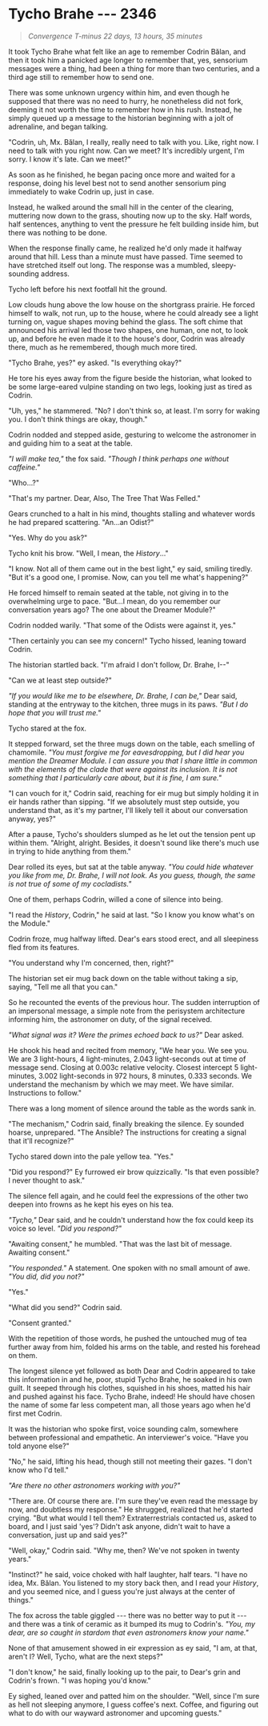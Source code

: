 # Tycho Brahe --- 2346

> *Convergence T-minus 22 days, 13 hours, 35 minutes*

It took Tycho Brahe what felt like an age to remember Codrin Bălan, and then it took him a panicked age longer to remember that, yes, sensorium messages were a thing, had been a thing for more than two centuries, and a third age still to remember how to send one.

There was some unknown urgency within him, and even though he supposed that there was no need to hurry, he nonetheless did not fork, deeming it not worth the time to remember how in his rush. Instead, he simply queued up a message to the historian beginning with a jolt of adrenaline, and began talking.

"Codrin, uh, Mx. Bălan, I really, really need to talk with you. Like, right now. I need to talk with you right now. Can we meet? It's incredibly urgent, I'm sorry. I know it's late. Can we meet?"

As soon as he finished, he began pacing once more and waited for a response, doing his level best not to send another sensorium ping immediately to wake Codrin up, just in case.

Instead, he walked around the small hill in the center of the clearing, muttering now down to the grass, shouting now up to the sky. Half words, half sentences, anything to vent the pressure he felt building inside him, but there was nothing to be done.

When the response finally came, he realized he'd only made it halfway around that hill. Less than a minute must have passed. Time seemed to have stretched itself out long. The response was a mumbled, sleepy-sounding address.

Tycho left before his next footfall hit the ground.

Low clouds hung above the low house on the shortgrass prairie. He forced himself to walk, not run, up to the house, where he could already see a light turning on, vague shapes moving behind the glass. The soft chime that announced his arrival led those two shapes, one human, one not, to look up, and before he even made it to the house's door, Codrin was already there, much as he remembered, though much more tired.

"Tycho Brahe, yes?" ey asked. "Is everything okay?"

He tore his eyes away from the figure beside the historian, what looked to be some large-eared vulpine standing on two legs, looking just as tired as Codrin.

"Uh, yes," he stammered. "No? I don't think so, at least. I'm sorry for waking you. I don't think things are okay, though."

Codrin nodded and stepped aside, gesturing to welcome the astronomer in and guiding him to a seat at the table.

*"I will make tea,"* the fox said. *"Though I think perhaps one without caffeine."*

"Who...?"

"That's my partner. Dear, Also, The Tree That Was Felled."

Gears crunched to a halt in his mind, thoughts stalling and whatever words he had prepared scattering. "An...an Odist?"

"Yes. Why do you ask?"

Tycho knit his brow. "Well, I mean, the *History*..."

"I know. Not all of them came out in the best light," ey said, smiling tiredly. "But it's a good one, I promise. Now, can you tell me what's happening?"

He forced himself to remain seated at the table, not giving in to the overwhelming urge to pace. "But...I mean, do you remember our conversation years ago? The one about the Dreamer Module?"

Codrin nodded warily. "That some of the Odists were against it, yes."

"Then certainly you can see my concern!" Tycho hissed, leaning toward Codrin.

The historian startled back. "I'm afraid I don't follow, Dr. Brahe, I--"

"Can we at least step outside?"

*"If you would like me to be elsewhere, Dr. Brahe, I can be,"* Dear said, standing at the entryway to the kitchen, three mugs in its paws. *"But I do hope that you will trust me."*

Tycho stared at the fox.

It stepped forward, set the three mugs down on the table, each smelling of chamomile. *"You must forgive me for eavesdropping, but I did hear you mention the Dreamer Module. I can assure you that I share little in common with the elements of the clade that were against its inclusion. It is not something that I particularly care about, but it is fine, I am sure."*

"I can vouch for it," Codrin said, reaching for eir mug but simply holding it in eir hands rather than sipping. "If we absolutely must step outside, you understand that, as it's my partner, I'll likely tell it about our conversation anyway, yes?"

After a pause, Tycho's shoulders slumped as he let out the tension pent up within them. "Alright, alright. Besides, it doesn't sound like there's much use in trying to hide anything from them."

Dear rolled its eyes, but sat at the table anyway. *"You could hide whatever you like from me, Dr. Brahe, I will not look. As you guess, though, the same is not true of some of my cocladists."*

One of them, perhaps Codrin, willed a cone of silence into being.

"I read the *History*, Codrin," he said at last. "So I know you know what's on the Module."

Codrin froze, mug halfway lifted. Dear's ears stood erect, and all sleepiness fled from its features.

"You understand why I'm concerned, then, right?"

The historian set eir mug back down on the table without taking a sip, saying, "Tell me all that you can."

So he recounted the events of the previous hour. The sudden interruption of an impersonal message, a simple note from the perisystem architecture informing him, the astronomer on duty, of the signal received.

*"What signal was it? Were the primes echoed back to us?"* Dear asked.

He shook his head and recited from memory, "We hear you. We see you. We are 3 light-hours, 4 light-minutes, 2.043 light-seconds out at time of message send. Closing at 0.003c relative velocity. Closest intercept 5 light-minutes, 3.002 light-seconds in 972 hours, 8 minutes, 0.333 seconds. We understand the mechanism by which we may meet. We have similar. Instructions to follow."

There was a long moment of silence around the table as the words sank in.

"The mechanism," Codrin said, finally breaking the silence. Ey sounded hoarse, unprepared. "The Ansible? The instructions for creating a signal that it'll recognize?"

Tycho stared down into the pale yellow tea. "Yes."

"Did you respond?" Ey furrowed eir brow quizzically. "Is that even possible? I never thought to ask."

The silence fell again, and he could feel the expressions of the other two deepen into frowns as he kept his eyes on his tea.

*"Tycho,"* Dear said, and he couldn't understand how the fox could keep its voice so level. *"Did you respond?"*

"Awaiting consent," he mumbled. "That was the last bit of message. Awaiting consent."

*"You responded."* A statement. One spoken with no small amount of awe. *"You did, did you not?"*

"Yes."

"What did you send?" Codrin said.

"Consent granted."

With the repetition of those words, he pushed the untouched mug of tea further away from him, folded his arms on the table, and rested his forehead on them.

The longest silence yet followed as both Dear and Codrin appeared to take this information in and he, poor, stupid Tycho Brahe, he soaked in his own guilt. It seeped through his clothes, squished in his shoes, matted his hair and pushed against his face. Tycho Brahe, indeed! He should have chosen the name of some far less competent man, all those years ago when he'd first met Codrin.

It was the historian who spoke first, voice sounding calm, somewhere between professional and empathetic. An interviewer's voice. "Have you told anyone else?"

"No," he said, lifting his head, though still not meeting their gazes. "I don't know who I'd tell."

*"Are there no other astronomers working with you?"*

"There are. Of course there are. I'm sure they've even read the message by now, and doubtless my response." He shrugged, realized that he'd started crying. "But what would I tell them? Extraterrestrials contacted us, asked to board, and I just said 'yes'? Didn't ask anyone, didn't wait to have a conversation, just up and said yes?"

"Well, okay," Codrin said. "Why me, then? We've not spoken in twenty years."

"Instinct?" he said, voice choked with half laughter, half tears. "I have no idea, Mx. Bălan. You listened to my story back then, and I read your *History*, and you seemed nice, and I guess you're just always at the center of things."

The fox across the table giggled --- there was no better way to put it --- and there was a tink of ceramic as it bumped its mug to Codrin's. *"You, my dear, are so caught in stardom that even astronomers know your name."*

None of that amusement showed in eir expression as ey said, "I am, at that, aren't I? Well, Tycho, what are the next steps?"

"I don't know," he said, finally looking up to the pair, to Dear's grin and Codrin's frown. "I was hoping you'd know."

Ey sighed, leaned over and patted him on the shoulder. "Well, since I'm sure as hell not sleeping anymore, I guess coffee's next. Coffee, and figuring out what to do with our wayward astronomer and upcoming guests."
